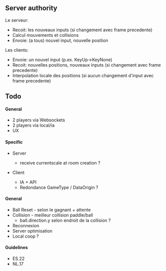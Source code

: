 ## Server authority
Le serveur:
- Recoit: les nouveaux inputs (si changement avec frame precedente)
- Calcul mouvements et collisions
- Envoie: (a tous) nouvel input, nouvelle position
  
Les clients:
- Envoie: un nouvel input (p.ex. KeyUp->KeyNone)
- Recoit: nouvelles positions, nouveaux inputs (si changement avec frame precedente)
- Interpolation locale des positions (si aucun changement d'input avec frame precedente)

## Todo
#### General
* 2 players via Websockets
* 2 players via local/ia
* UX 

#### Specific
- Server
	- receive currentscale at room creation ?

- Client
  - IA + API
  - Redondance GameType / DataOrigin ?

#### General
- Ball Reset - selon le gagnant + attente
- Collision - meilleur collision paddle/ball
  - ball.direction.y selon endroit de la collision ?
- Reconnexion
- Server optimisation
- Local coop ?

#### Guidelines
- ES.22
- NL.17
